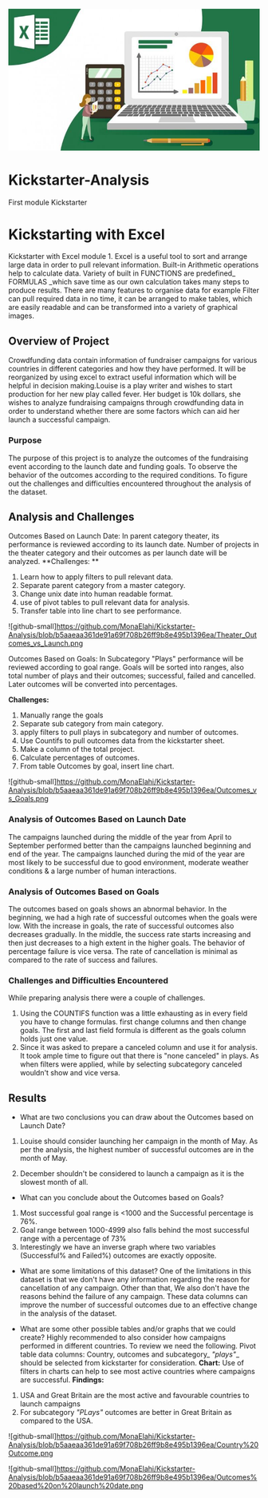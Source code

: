 ![github-small](https://github.com/MonaElahi/Kickstarter-Analysis/blob/8ecde83463804a847b9fd14715cd70c4513d6ea7/Ms%20Excel%20Solution%20by%20Yittbox.jpg)



# Kickstarter-Analysis
First module Kickstarter

# Kickstarting with Excel
Kickstarter with Excel module 1. Excel is a useful tool to sort and arrange large data in order to pull relevant information. Built-in Arithmetic operations help to calculate data. Variety of built in FUNCTIONS are predefined_ FORMULAS _which save time as our own calculation takes many steps to produce results. There are many features to organise data for example Filter can pull required data in no time,  it can be arranged to make tables, which are easily readable and can be transformed into a variety of graphical images.         


## Overview of Project
Crowdfunding data contain information of fundraiser campaigns for various countries in different categories and how they have performed. It will be reorganized by using excel to extract useful information which will be helpful in decision making.Louise is a play writer and wishes to start production for her new play called fever. Her budget is 10k dollars, she wishes to analyze fundraising campaigns through crowdfunding data in order to understand whether there are some factors which can aid her launch a successful campaign. 

### Purpose

The purpose of this project is to analyze the outcomes of the fundraising event according to the launch date and funding goals. To observe the behavior of the outcomes according to the required conditions. To figure out the challenges and difficulties encountered throughout the analysis of the dataset.

## Analysis and Challenges
Outcomes Based on Launch Date:
In parent category theater, its performance is reviewed according to its launch date. Number of projects in the theater category and their outcomes as per launch date will be analyzed.
**Challenges: **
1. Learn how to apply filters to pull relevant data. 
2. Separate parent category from a master category.
3. Change unix date into human readable format. 
4. use of pivot tables to pull relevant data for analysis.
5. Transfer table into line chart to see performance. 

![github-small]https://github.com/MonaElahi/Kickstarter-Analysis/blob/b5aaeaa361de91a69f708b26ff9b8e495b1396ea/Theater_Outcomes_vs_Launch.png




Outcomes Based on Goals:
In Subcategory "Plays" performance will be reviewed according to goal range.
Goals will be sorted into ranges, also total number of plays and their outcomes; successful, failed and cancelled. Later outcomes will be converted into percentages.

**Challenges:**
1. Manually range the goals
2. Separate sub category from main category.
3. apply filters to pull plays in subcategory and number of outcomes.
4. Use Countifs to pull outcomes data from the kickstarter sheet. 
5. Make a column of the total project.  
6. Calculate percentages of outcomes.
7. From table Outcomes by goal, insert line chart. 


![github-small]https://github.com/MonaElahi/Kickstarter-Analysis/blob/b5aaeaa361de91a69f708b26ff9b8e495b1396ea/Outcomes_vs_Goals.png


### Analysis of Outcomes Based on Launch Date

The campaigns launched during the middle of the year from April to September performed better than the campaigns launched beginning and end of the year.
The campaigns launched during the mid of the year are most likely to be successful due to good environment, moderate weather conditions & a large number of human interactions.  



### Analysis of Outcomes Based on Goals
The outcomes based on goals shows an abnormal behavior. In the beginning, we had a high rate of successful outcomes when the goals were low. With the increase in goals, the rate of successful outcomes also decreases gradually. In the middle, the success rate starts increasing and then just decreases to a high extent in the higher goals. The behavior of percentage failure is vice versa.
The rate of cancellation is minimal as compared to the rate of success and failures.


### Challenges and Difficulties Encountered
While preparing analysis there were a couple of challenges.
1. Using the COUNTIFS function was a little exhausting as in every field you have to change formulas.
first change columns and then change goals. The first and last field formula is different as the goals column holds just one value.
2. Since it was asked to prepare a canceled column and use it for analysis. It took ample time to figure out that there is "none canceled" in plays. As when filters were applied, while by selecting subcategory canceled wouldn't show and vice versa.    

## Results

- What are two conclusions you can draw about the Outcomes based on Launch Date?

1. Louise should consider launching her campaign in the month of May. As per the analysis, the highest number of successful outcomes are in the month of May. 

2. December shouldn't be considered to launch a campaign as it is the slowest month of all.


- What can you conclude about the Outcomes based on Goals?

1. Most successful goal range is <1000 and the Successful percentage is 76%.
2. Goal range between 1000-4999 also falls behind the most successful range with a percentage of 73%
3. Interestingly we have an inverse graph where two variables (Successful% and Failed%) outcomes are exactly opposite.

- What are some limitations of this dataset?
One of the limitations in this dataset is that we don't have any information regarding the reason for cancellation of any campaign. Other than that, We also don't have the reasons behind the failure of any campaign. These data columns can improve the number of successful outcomes due to an effective change in the analysis of the dataset.

- What are some other possible tables and/or graphs that we could create?
Highly recommended to also consider how campaigns performed in different countries. To review we need the following.
Pivot table data columns:
Country, outcomes and subcategory_ _"plays"__ should be selected from kickstarter for consideration.
**Chart:**
Use of filters in charts can help to see most active countries where campaigns are successful.
**Findings:**
1. USA and Great Britain are the most active and favourable countries to launch campaigns 
2. For subcategory _"PLays"_ outcomes are better in Great Britain as compared to the USA.

![github-small]https://github.com/MonaElahi/Kickstarter-Analysis/blob/b5aaeaa361de91a69f708b26ff9b8e495b1396ea/Country%20Outcome.png





![github-small]https://github.com/MonaElahi/Kickstarter-Analysis/blob/b5aaeaa361de91a69f708b26ff9b8e495b1396ea/Outcomes%20based%20on%20launch%20date.png




